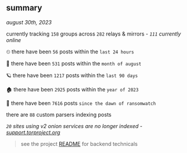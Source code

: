 
## summary
_august 30th, 2023_

currently tracking `158` groups across `282` relays & mirrors - _`111` currently online_

⏲ there have been `56` posts within the `last 24 hours`

🦈 there have been `531` posts within the `month of august`

🪐 there have been `1217` posts within the `last 90 days`

🏚 there have been `2925` posts within the `year of 2023`

🦕 there have been `7616` posts `since the dawn of ransomwatch`

there are `88` custom parsers indexing posts

_`20` sites using v2 onion services are no longer indexed - [support.torproject.org](https://support.torproject.org/onionservices/v2-deprecation/)_

> see the project [README](https://github.com/joshhighet/ransomwatch#ransomwatch--) for backend technicals
